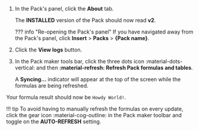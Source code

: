 1. In the Pack's panel, click the **About** tab.

    The **INSTALLED** version of the Pack should now read **v2**.

    ??? info "Re-opening the Pack's panel"
        <!-- Update the line below when the variable coda.pack_panel_clicks is changed in mkdocs.yml. -->
        If you have navigated away from the Pack's panel, click **Insert** > **Packs** > **{Pack name}**.

1. Click the **View logs** button.
1. In the Pack maker tools bar, click the three dots icon :material-dots-vertical: and then **:material-refresh: Refresh Pack formulas and tables**.

    A **Syncing...** indicator will appear at the top of the screen while the formulas are being refreshed.

Your formula result should now be `Howdy World!`.

!!! tip
    To avoid having to manually refresh the formulas on every update, click the gear icon :material-cog-outline: in the Pack maker toolbar and toggle on the **AUTO-REFRESH**  setting.

